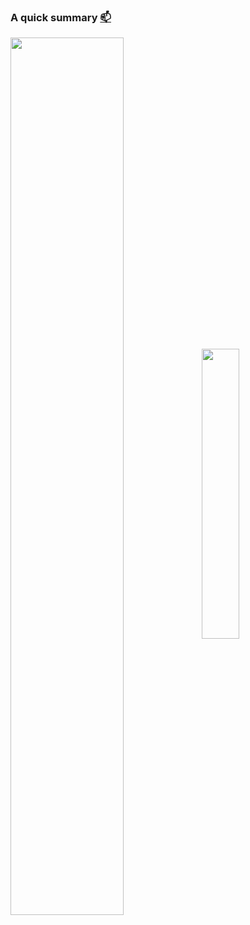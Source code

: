 ### A quick summary [📫](https://raymondt.co.uk/contact)

<a href="https://raymondt.co.uk/contact"><img align="center" width="60%" src="https://github-readme-stats.vercel.app/api?username=raymondcm&count_private=true&include_all_commits=true&show_icons=true&theme=dracula"/></a>
<a href="https://raymondt.co.uk/contact"><img align="center" width="34.4760738255%" src="https://github-readme-stats.vercel.app/api/top-langs/?username=raymondcm&theme=dracula&layout=compact&langs_count=10"/></a>
